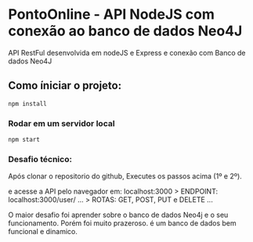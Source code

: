 # PontoOnline - API NodeJS com conexão ao banco de dados Neo4J

API RestFul desenvolvida em nodeJS e Express e conexão com Banco de dados Neo4J

## Como íniciar o projeto:
```
npm install
```

### Rodar em um servidor local
```
npm start
```

### Desafio técnico:
Após clonar o repositorio do github, 
Executes os passos acima (1º e 2º).

e acesse a API pelo navegador em: localhost:3000
                   > ENDPOINT: localhost:3000/user/
                   ...
                   > ROTAS: GET, POST, PUT e DELETE
                   ...

O maior desafio foi aprender sobre o banco de dados Neo4j e o seu
funcionamento. 
Porém foi muito prazeroso. é um banco de dados bem funcional e dinamico. 
